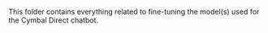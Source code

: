 This folder contains everything related to fine-tuning the model(s) used for the Cymbal Direct chatbot.
